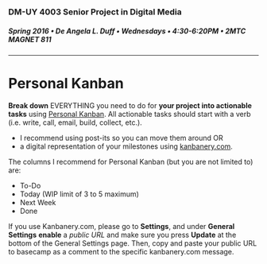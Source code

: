 ### DM-UY 4003 Senior Project in Digital Media
##### Spring 2016 • De Angela L. Duff • Wednesdays • 4:30-6:20PM • 2MTC MAGNET 811 

---

# Personal Kanban
**Break down** EVERYTHING you need to do for **your project into actionable tasks** using <a href="http://personalkanban.com" target="_blank">Personal Kanban</a>. All actionable tasks should start with a verb (i.e. write, call, email, build, collect, etc.).
<ul>
<li>I recommend using post-its so you can move them around
OR</li>
<li>a digital representation of your milestones using <a href="http://kanbanery.com" target="_blank">kanbanery.com</a>.</li>
</ul>

The columns I recommend for Personal Kanban (but you are not limited to) are:
* To-Do
* Today (WIP limit of 3 to 5 maximum)
* Next Week
* Done

If you use Kanbanery.com, please go to **Settings**, and under **General Settings** **enable** a *public URL* and make sure you press **Update** at the bottom of the General Settings page. Then, copy and paste your public URL to basecamp as a comment to the specific kanbanery.com message.